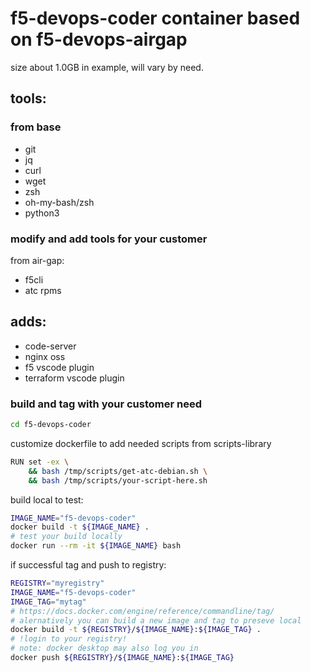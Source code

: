 # f5-devops-coder container based on f5-devops-airgap

size about 1.0GB in example, will vary by need.

## tools:

### from base
- git
- jq
- curl
- wget
- zsh
- oh-my-bash/zsh
- python3

### modify and add tools for your customer

from air-gap:

- f5cli
- atc rpms

## adds:
- code-server
- nginx oss
- f5 vscode plugin
- terraform vscode plugin

### build and tag with your customer need
```bash
cd f5-devops-coder
```
customize dockerfile to add needed scripts from scripts-library
```bash
RUN set -ex \
    && bash /tmp/scripts/get-atc-debian.sh \
    && bash /tmp/scripts/your-script-here.sh
```
build local to test:
```bash
IMAGE_NAME="f5-devops-coder"
docker build -t ${IMAGE_NAME} .
# test your build locally
docker run --rm -it ${IMAGE_NAME} bash
```
if successful tag and push to registry:
```bash
REGISTRY="myregistry"
IMAGE_NAME="f5-devops-coder"
IMAGE_TAG="mytag"
# https://docs.docker.com/engine/reference/commandline/tag/
# alernatively you can build a new image and tag to preseve local
docker build -t ${REGISTRY}/${IMAGE_NAME}:${IMAGE_TAG} .
# !login to your registry!
# note: docker desktop may also log you in
docker push ${REGISTRY}/${IMAGE_NAME}:${IMAGE_TAG}
```

